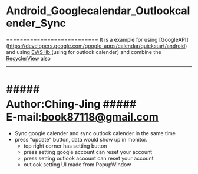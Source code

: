 # Android_Googlecalendar_Outlookcalender_Sync
===========================
It is a example for using [GoogleAPI] (https://developers.google.com/google-apps/calendar/quickstart/android) and using [EWS lib ](https://github.com/alipov/ews-android-api)(using for outlook calender) and combine the [RecyclerView](https://developer.android.com/training/material/lists-cards.html) also

****
#####　　　　　　　　　　　　Author:Ching-Jing
#####　　　　　　　　　 E-mail:book87118@gmail.com
===========================



* Sync google calender and sync outlook calender in the same time
* press "update" button, data would show up in monitor.
   * top right corner has setting button
   * press setting google account can reset your account
   * press setting outlook acoount can reset your account
    * outlook setting UI made from PopupWindow
